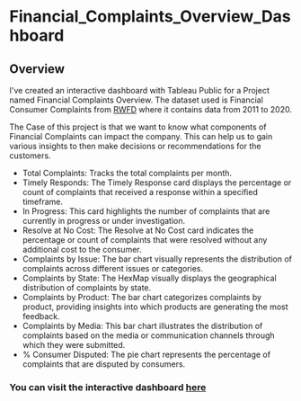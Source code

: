 # Financial_Complaints_Overview_Dashboard

## Overview
I've created an interactive dashboard with Tableau Public for a Project named Financial Complaints Overview. The dataset used is Financial Consumer Complaints from [RWFD](https://data.world/markbradbourne/rwfd-real-world-fake-data) where it contains data from 2011 to 2020. 

The Case of this project is that we want to know what components of Financial Complaints can impact the company. This can help us to gain various insights to then make decisions or recommendations for the customers.

- Total Complaints: Tracks the total complaints per month.
- Timely Responds: The Timely Response card displays the percentage or count of complaints that received a response within a specified timeframe.
- In Progress: This card highlights the number of complaints that are currently in progress or under investigation.
- Resolve at No Cost: The Resolve at No Cost card indicates the percentage or count of complaints that were resolved without any additional cost to the consumer.
- Complaints by Issue: The bar chart visually represents the distribution of complaints across different issues or categories.
- Complaints by State: The HexMap visually displays the geographical distribution of complaints by state.
- Complaints by Product: The bar chart categorizes complaints by product, providing insights into which products are generating the most feedback.
- Complaints by Media: This bar chart illustrates the distribution of complaints based on the media or communication channels through which they were submitted.
- % Consumer Disputed: The pie chart represents the percentage of complaints that are disputed by consumers. 

### You can visit the interactive dashboard [here](https://public.tableau.com/app/profile/lanang.bagaskara/viz/FinancialComplaints_16992718005670/FCOVERVIEW)
